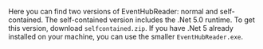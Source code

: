 Here you can find two versions of EventHubReader: normal and self-contained. The self-contained version includes the .Net 5.0 runtime. To get this version, download `selfcontained.zip`. If you have .Net 5 already installed on your machine, you can use the smaller `EventHubReader.exe`.